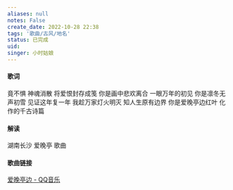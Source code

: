```yaml
---
aliases: null
notes: False
create_date: 2022-10-28 22:38
tags: '歌曲/古风/地名'
status: 已完成
uid: 
singer: 小时姑娘
---
```


#### 歌词

竟不惧 神魂消散
将爱恨封存成笺
你是画中悲欢离合
一眼万年的初见
你是凛冬无声初雪
见证这年复一年
我趁万家灯火明灭
知人生原有边界
你是爱晚亭边红叶
化作的千古诗篇

#### 解读

湖南长沙 爱晚亭 歌曲

#### 歌曲链接

[爱晚亭边 - QQ音乐](https://i.y.qq.com/v8/playsong.html?songid=228969434#webchat_redirect)

